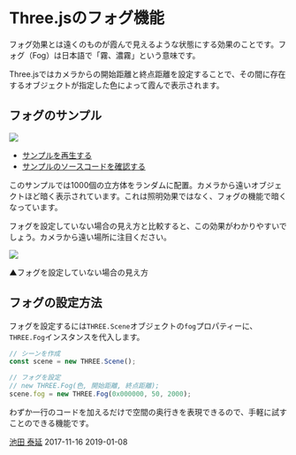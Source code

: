 # Three.jsのフォグ機能
 

フォグ効果とは遠くのものが霞んで見えるような状態にする効果のことです。フォグ（Fog）は日本語で「霧、濃霧」という意味です。

Three.jsではカメラからの開始距離と終点距離を設定することで、その間に存在するオブジェクトが指定した色によって霞んで表示されます。


## フォグのサンプル 


![](../imgs/fog.png)

- [サンプルを再生する](https://ics-creative.github.io/tutorial-three/samples/fog.html)
- [サンプルのソースコードを確認する](../samples/fog.html)

このサンプルでは1000個の立方体をランダムに配置。カメラから遠いオブジェクトほど暗く表示されています。これは照明効果ではなく、フォグの機能で暗くなっています。


フォグを設定していない場合の見え方と比較すると、この効果がわかりやすいでしょう。カメラから遠い場所に注目ください。

![](../imgs/fog_off.png)

▲フォグを設定していない場合の見え方


## フォグの設定方法

フォグを設定するには`THREE.Scene`オブジェクトの`fog`プロパティーに、`THREE.Fog`インスタンスを代入します。

```js
// シーンを作成
const scene = new THREE.Scene();

// フォグを設定
// new THREE.Fog(色, 開始距離, 終点距離);
scene.fog = new THREE.Fog(0x000000, 50, 2000);
```

わずか一行のコードを加えるだけで空間の奥行きを表現できるので、手軽に試すことのできる機能です。

<article-author>[池田 泰延](https://twitter.com/clockmaker)</article-author>
<article-date-published>2017-11-16</article-date-published>
<article-date-modified>2019-01-08</article-date-modified>